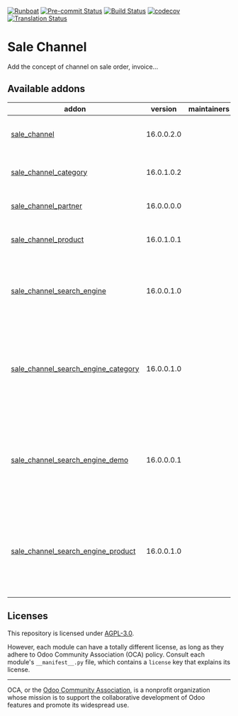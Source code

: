 
[![Runboat](https://img.shields.io/badge/runboat-Try%20me-875A7B.png)](https://runboat.odoo-community.org/builds?repo=OCA/sale-channel&target_branch=16.0)
[![Pre-commit Status](https://github.com/OCA/sale-channel/actions/workflows/pre-commit.yml/badge.svg?branch=16.0)](https://github.com/OCA/sale-channel/actions/workflows/pre-commit.yml?query=branch%3A16.0)
[![Build Status](https://github.com/OCA/sale-channel/actions/workflows/test.yml/badge.svg?branch=16.0)](https://github.com/OCA/sale-channel/actions/workflows/test.yml?query=branch%3A16.0)
[![codecov](https://codecov.io/gh/OCA/sale-channel/branch/16.0/graph/badge.svg)](https://codecov.io/gh/OCA/sale-channel)
[![Translation Status](https://translation.odoo-community.org/widgets/sale-channel-16-0/-/svg-badge.svg)](https://translation.odoo-community.org/engage/sale-channel-16-0/?utm_source=widget)

<!-- /!\ do not modify above this line -->

# Sale Channel

Add the concept of channel on sale order, invoice...

<!-- /!\ do not modify below this line -->

<!-- prettier-ignore-start -->

[//]: # (addons)

Available addons
----------------
addon | version | maintainers | summary
--- | --- | --- | ---
[sale_channel](sale_channel/) | 16.0.0.2.0 |  | Adds the notion of sale channels
[sale_channel_category](sale_channel_category/) | 16.0.1.0.2 |  | Link Category with sale channel
[sale_channel_partner](sale_channel_partner/) | 16.0.0.0.0 |  | Bind sale channels to contacts
[sale_channel_product](sale_channel_product/) | 16.0.1.0.1 |  | Link Product with sale channel
[sale_channel_search_engine](sale_channel_search_engine/) | 16.0.0.1.0 |  | Abstract module for configuring a search engine on a sale channel
[sale_channel_search_engine_category](sale_channel_search_engine_category/) | 16.0.0.1.0 |  | Implement an export of category in search engine based on sale channel link
[sale_channel_search_engine_demo](sale_channel_search_engine_demo/) | 16.0.0.0.1 |  | Implement an export of category in search engine based on sale channel link
[sale_channel_search_engine_product](sale_channel_search_engine_product/) | 16.0.0.1.0 |  | Implement an export of category in search engine based on sale channel link

[//]: # (end addons)

<!-- prettier-ignore-end -->

## Licenses

This repository is licensed under [AGPL-3.0](LICENSE).

However, each module can have a totally different license, as long as they adhere to Odoo Community Association (OCA)
policy. Consult each module's `__manifest__.py` file, which contains a `license` key
that explains its license.

----
OCA, or the [Odoo Community Association](http://odoo-community.org/), is a nonprofit
organization whose mission is to support the collaborative development of Odoo features
and promote its widespread use.
